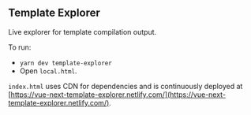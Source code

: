 ## Template Explorer

Live explorer for template compilation output.

To run:

- `yarn dev template-explorer`
- Open `local.html`.

`index.html` uses CDN for dependencies and is continuously deployed at [https://vue-next-template-explorer.netlify.com/](https://vue-next-template-explorer.netlify.com/).
